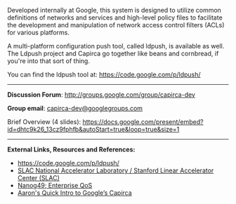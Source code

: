 Developed internally at Google, this system is designed to utilize common definitions of networks and services and high-level policy files to facilitate the development and manipulation of network access control filters (ACLs) for various platforms.

A multi-platform configuration push tool, called ldpush, is available as well.  The Ldpush project and Capirca go together like beans and cornbread, if you're into that sort of thing.

You can find the ldpush tool at: https://code.google.com/p/ldpush/

---

**Discussion Forum**: 	http://groups.google.com/group/capirca-dev

**Group email**:	 	capirca-dev@googlegroups.com

Brief Overview (4 slides):
https://docs.google.com/present/embed?id=dhtc9k26_13cz9fphfb&autoStart=true&loop=true&size=1



---

**External Links, Resources and References:**

  * https://code.google.com/p/ldpush/
  * [SLAC National Accelerator Laboratory / Stanford Linear Accelerator Center (SLAC)](https://confluence.slac.stanford.edu/display/NetMan/SLAC%27s+modifications+to+the+Capirca+ACL+management+package)
  * [Nanog49; Enterprise QoS](http://www.nanog.org/meetings/nanog49/presentations/Tuesday/Chung-EnterpriseQoS-final.pdf)
  * [Aaron's Quick Intro to Google’s Capirca](http://aconaway.com/2010/04/10/a-quick-intro-to-googles-capirca/)